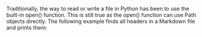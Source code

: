 Traditionally, the way to read or write a file in Python has been to use the built-in open() function. 
This is still true as the open() function can use Path objects directly. 
The following example finds all headers in a Markdown file and prints them: